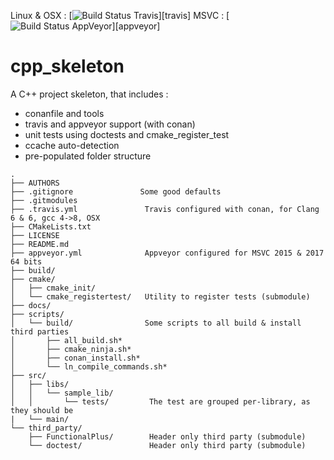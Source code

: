 Linux & OSX : [![Build Status Travis](https://travis-ci.org/pthom/cpp_skeleton.svg?branch=master)][travis]
MSVC : [![Build Status AppVeyor](https://ci.appveyor.com/api/projects/status/github/pthom/cpp_skeleton)][appveyor]


# cpp_skeleton

A C++ project skeleton, that includes :

- conanfile  and tools
- travis and appveyor support (with conan)
- unit tests using doctests and cmake_register_test
- ccache auto-detection
- pre-populated folder structure

````
.
├── AUTHORS
├── .gitignore               Some good defaults
├── .gitmodules
├── .travis.yml               Travis configured with conan, for Clang 6 & 6, gcc 4->8, OSX
├── CMakeLists.txt
├── LICENSE
├── README.md
├── appveyor.yml              Appveyor configured for MSVC 2015 & 2017 64 bits
├── build/
├── cmake/
│   ├── cmake_init/
│   └── cmake_registertest/   Utility to register tests (submodule)
├── docs/
├── scripts/
│   └── build/                Some scripts to all build & install third parties
│       ├── all_build.sh*
│       ├── cmake_ninja.sh*
│       ├── conan_install.sh*
│       └── ln_compile_commands.sh*
├── src/
│   ├── libs/
│   │   └── sample_lib/
│   │       └── tests/         The test are grouped per-library, as they should be
|   └── main/
└── third_party/
    ├── FunctionalPlus/        Header only third party (submodule)
    └── doctest/               Header only third party (submodule)
````
